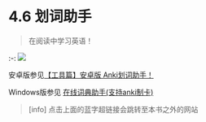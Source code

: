 # 4.6 划词助手

> 在阅读中学习英语！

:-: ![](../.gitbook/assets/gif_20180926214417.gif)

安卓版参见[【工具篇】安卓版 Anki划词助手！](https://zhuanlan.zhihu.com/p/25857322)

Windows版参见 [在线词典助手\(支持anki制卡\)](https://zhuanlan.zhihu.com/p/33799112)

> \[info\] 点击上面的蓝字超链接会跳转至本书之外的网站

